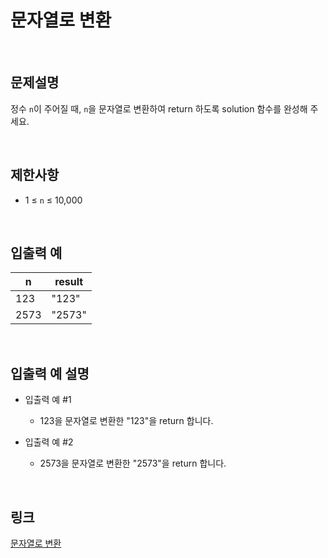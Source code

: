# 문자열로 변환

<br>

## 문제설명
정수 `n`이 주어질 때, `n`을 문자열로 변환하여 return 하도록 solution 함수를 완성해 주세요.

<br>

## 제한사항
- 1 ≤ `n` ≤ 10,000

<br>

## 입출력 예
| n | result |
|---|---|
| 123 | "123" |
| 2573 | "2573" |

<br>

## 입출력 예 설명
- 입출력 예 #1
    - 123을 문자열로 변환한 "123"을 return 합니다.

- 입출력 예 #2
    - 2573을 문자열로 변환한 "2573"을 return 합니다.

<br>

## 링크
[문자열로 변환](https://school.programmers.co.kr/learn/courses/30/lessons/181845)
